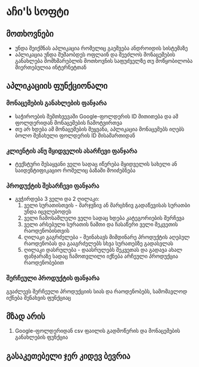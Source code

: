 # აჩი'ს სოფტი
## მოთხოვნები
- უნდა შეიქმნას აპლიკაცია რომელიც გაეშვება ანდროიდის სისტემაზე
- აპლიკაცია უნდა მუშაობდეს ოფლაინ და შეეძლოს მონაცემების განახლება მომხმარებლის მოთხოვნის საფუძველზე
თუ მოწყობილობა მიერთებულია ინტერნეტთან
## აპლიკაციის ფუნქციონალი
### მონაცემების განახლების ფანჯარა
- საჭიროების შემთხვევაში Google-ფოლდერის ID მითითება და ამ ფოლდერიდან მონაცემების ჩამოტვირთვა
- თუ არ ხდება ამ მონაცემების შეყვანა, აპლიკაცია მონაცემებს იღებს ბოლო შენახული ფოლდერის ID მისამართიდან
### კლიენტის ანუ მყიდველის ასარჩევი ფანჯარა
- ტექსტური შესაყვანი ველი სადაც იწერება მყიდველის სახელი ან საიდენტიფიკაციო რომელიც ბაზაში მოიძებნება
### პროდუქტის შესარჩევი ფანჯარა
- გვჭირდება 3 ველი და 2 ღილაკი:
    1. ველი სურათისთვის - მარჯვნივ ან მარცხნივ გადაწევისას სურათბი უნდა იცვლებოდეს
    2. ველი ჩამოსაშლელი ველი სადაც ხდება კატეგორიების შერჩევა
    3. ველი არსებული სურათის ნაშთი და ჩასაწერი ველი შეკვეთის რაოდენობისთვის
    4. ღილაკი გაგრძელება - შეინახავს მიმდინარე პროდუქტის აღებულ რაოდენობას და გააგრძელებს სხვა სურათებზე გადასვლას
    5. ღილაკი დასრულება - დაასრულებს შეკვეთას და გადავა ახალ ფანჯარაზე სადაც ჩამოთვლილი იქნება არჩეული პროდუქცია რაოდენობებით
### შერჩეული პროდუქტის ფანჯარა
გვაძლევს შერჩეული პროდუქციის სიას და რაოდენობებს, სამომავლოდ იქნება შენახვის ფუნქციაც

## მზად არის
1. Google-ფოლდერიდან csv ფაილის გადმოწერის და მონაცემების განახლების ფუნქცია

## გასაკეთებელი ჯერ კიდევ ბევრია